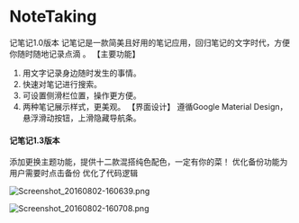 # NoteTaking
记笔记1.0版本
记笔记是一款简美且好用的笔记应用，回归笔记的文字时代，方便你随时随地记录点滴 。 
【主要功能】 
1. 用文字记录身边随时发生的事情。 
2. 快速对笔记进行搜索。 
3. 可设置侧滑栏位置，操作更方便。 
4. 两种笔记展示样式，更美观。 
【界面设计】 
遵循Google Material Design，悬浮滑动按钮，上滑隐藏导航条。

#### 记笔记1.3版本
添加更换主题功能，提供十二款混搭纯色配色，一定有你的菜！
优化备份功能为用户需要时点击备份
优化了代码逻辑



![Screenshot_20160802-160639.png](http://upload-images.jianshu.io/upload_images/1877523-4c9b7b58aafc13bd.png?imageMogr2/auto-orient/strip%7CimageView2/2/w/1240)

![Screenshot_20160802-160708.png](http://upload-images.jianshu.io/upload_images/1877523-92826d9283522b50.png?imageMogr2/auto-orient/strip%7CimageView2/2/w/1240)

